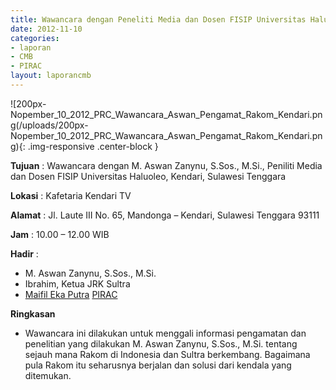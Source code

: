 ```yaml
---
title: Wawancara dengan Peneliti Media dan Dosen FISIP Universitas Haluoleo
date: 2012-11-10
categories:
- laporan
- CMB
- PIRAC
layout: laporancmb
---
```


![200px-Nopember_10_2012_PRC_Wawancara_Aswan_Pengamat_Rakom_Kendari.png(/uploads/200px-Nopember_10_2012_PRC_Wawancara_Aswan_Pengamat_Rakom_Kendari.png){: .img-responsive .center-block }


**Tujuan** : Wawancara dengan M. Aswan Zanynu, S.Sos., M.Si., Peniliti Media dan Dosen FISIP Universitas Haluoleo, Kendari, Sulawesi Tenggara 

**Lokasi** : Kafetaria Kendari TV 

**Alamat** : Jl. Laute III No. 65, Mandonga – Kendari, Sulawesi Tenggara 93111 

**Jam** : 10.00 – 12.00 WIB 

**Hadir** :
* M. Aswan Zanynu, S.Sos., M.Si.
* Ibrahim, Ketua JRK Sultra
* [Maifil Eka Putra](http://wiki.ciptamedia.org/wiki/Maifil_Eka_Putra) [PIRAC](http://wiki.ciptamedia.org/wiki/PIRAC)

**Ringkasan**  
* Wawancara ini dilakukan untuk menggali informasi pengamatan dan penelitian yang dilakukan M. Aswan Zanynu, S.Sos., M.Si. tentang sejauh mana Rakom di Indonesia dan Sultra berkembang. Bagaimana pula Rakom itu seharusnya berjalan dan solusi dari kendala yang ditemukan.
